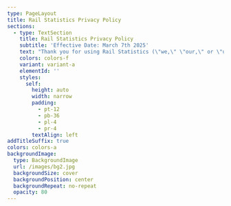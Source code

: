 ```yaml
---
type: PageLayout
title: Rail Statistics Privacy Policy
sections:
  - type: TextSection
    title: Rail Statistics Privacy Policy
    subtitle: 'Effective Date: March 7th 2025'
    text: "Thank you for using Rail Statistics (\"we,\" \"our,\" or \"us\"). Your privacy is important, and this Privacy Policy explains how your information is collected, used, and protected.\n\n**1. Information Collection:**\n\nDevice Information and Crash Reports:Rail Statistics may collect device-specific data, including device identifiers, operating system versions, and crash reports. This information helps improve app stability and performance.\n\n\n\n**1.1 - Local Data Storage:**\n\nThe app allows you to import data (e.g., station visits and ticket data) from files on your device. All imported data remains solely on your device and is not transmitted or shared externally by the app. However, imported data can appear on your other devices via the widget functionality provided by Apple's ecosystem.\n\n\n\n**2. Payments and In-App Purchases:**\n\nRail Statistics offers in-app purchases managed exclusively by Apple. When you make an in-app purchase, payment transactions are processed directly by Apple. Rail Statistics does not collect, store, or have access to any of your payment details or billing information. Please refer to Apple's Privacy Policy for details about how your payment information is processed and secured:\_<https://www.apple.com/legal/privacy/>\n\n****\n\n**3. Third-Party Services - Google AdMob:**\n\nRail Statistics uses Google AdMob to serve advertisements. When you first launch the app, you will be asked to consent to advertising data collection. This data is securely stored, managed, and processed by Google in compliance with GDPR regulations. For more details, please review Google's privacy policy:[\_https://policies.google.com/privacy]()\n\n\n\n**4. Data Sharing**\n\nRail Statistics does not share, sell, or transmit your data externally, except for the third-party advertising outlined above. All user-generated data imported into the app is stored exclusively on your device(s).\n\n\n\n**5. Children's Privacy**\n\nRail Statistics is not intended for use by individuals under the age of 16. We do not knowingly collect personal information from children under 16. If we become aware of data collected from individuals under 16 without parental consent, we will promptly delete it.\n\n****\n\n**6. Security**\n\nWe are committed to protecting the security of your information. All data imported and stored in the Rail Statistics app remains on-device. However, no method of electronic storage is 100% secure, and while we strive to protect your data, we cannot guarantee its absolute security.\n\n\n\n**7. Changes to this Privacy Policy**\n\nWe may update this Privacy Policy periodically. Any changes will be reflected by revising the \"Effective Date\" above. We encourage you to periodically review this policy to stay informed about how we protect your information.\n\n\n\n**8. Contact Us**\n\nFor any questions or concerns regarding this Privacy Policy, don't hesitate to get in touch with us by email to:\_<railwaysecrets@gmail.com>By using Rail Statistics, you acknowledge and agree to this Privacy Policy.\n"
    colors: colors-f
    variant: variant-a
    elementId: ''
    styles:
      self:
        height: auto
        width: narrow
        padding:
          - pt-12
          - pb-36
          - pl-4
          - pr-4
        textAlign: left
addTitleSuffix: true
colors: colors-a
backgroundImage:
  type: BackgroundImage
  url: /images/bg2.jpg
  backgroundSize: cover
  backgroundPosition: center
  backgroundRepeat: no-repeat
  opacity: 80
---
```

